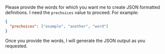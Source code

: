 Please provide the words for which you want me to create JSON formatted definitions. I need the `prechoices` value to proceed. For example:

```json
{
  "prechoices": ["example", "another", "word"]
}
```

Once you provide the words, I will generate the JSON output as you requested.
 